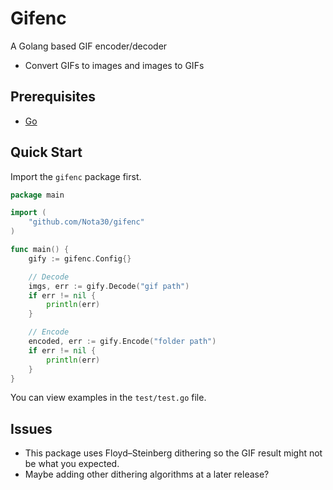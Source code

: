 # Gifenc

A Golang based GIF encoder/decoder
- Convert GIFs to images and images to GIFs

## Prerequisites
- [Go](https://go.dev/)
 
## Quick Start
Import the `gifenc` package first.
```go
package main

import (
	"github.com/Nota30/gifenc"
)

func main() {
	gify := gifenc.Config{}

    // Decode
	imgs, err := gify.Decode("gif path")
	if err != nil {
		println(err)
	}

    // Encode
    encoded, err := gify.Encode("folder path")
    if err != nil {
		println(err)
	}
}
```
You can view examples in the `test/test.go` file.

## Issues
- This package uses Floyd–Steinberg dithering so the GIF result might not be what you expected.
- Maybe adding other dithering algorithms at a later release?
